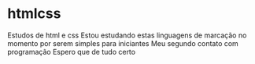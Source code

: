 # htmlcss
Estudos de html e css
    Estou estudando estas linguagens de marcação no momento por serem simples para iniciantes
    Meu segundo contato com programação
    Espero que de tudo certo
